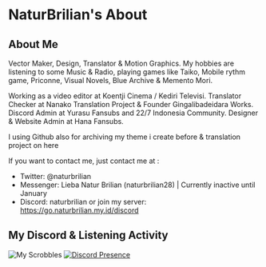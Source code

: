 # NaturBrilian's About
## About Me

Vector Maker, Design, Translator & Motion Graphics.
My hobbies are listening to some Music & Radio, playing games like Taiko, Mobile rythm game, Priconne, Visual Novels, Blue Archive & Memento Mori.

Working as a video editor at Koentji Cinema / Kediri Televisi.
Translator Checker at Nanako Translation Project & Founder Gingalibadeidara Works.
Discord Admin at Yurasu Fansubs and 22/7 Indonesia Community. Designer & Website Admin at Hana Fansubs.

I using Github also for archiving my theme i create before & translation project on here

If you want to contact me, just contact me at :

- Twitter: @naturbrilian
- Messenger: Lieba Natur Brilian (naturbrilian28) | Currently inactive until January
- Discord: naturbrilian or join my server: https://go.naturbrilian.my.id/discord

## My Discord & Listening Activity
![My Scrobbles](https://lastfm-recently-played.vercel.app/api?user=naturbrilian) [![Discord Presence](https://lanyard.cnrad.dev/api/304313603253862401)](https://discord.com/users/304313603253862401)
<!--
**naturbrilian/naturbrilian** is a ✨ _special_ ✨ repository because its `README.md` (this file) appears on your GitHub profile.

Here are some ideas to get you started:

- 🔭 I’m currently working on ...
- 🌱 I’m currently learning ...
- 👯 I’m looking to collaborate on ...
- 🤔 I’m looking for help with ...
- 💬 Ask me about ...
- 📫 How to reach me: ...
- 😄 Pronouns: ...
- ⚡ Fun fact: ...
-->
